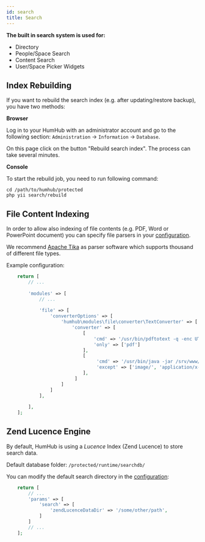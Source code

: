 ```yaml
---
id: search
title: Search
---
```


**The built in search system is used for:**
- Directory
- People/Space Search
- Content Search
- User/Space Picker Widgets


Index Rebuilding
----------------

If you want to rebuild the search index (e.g. after updating/restore backup), you have two methods:

**Browser**

Log in to your HumHub with an administrator account and go to the following section: `Administration` -> `Information` -> `Database`.

On this page click on the button "Rebuild search index". The process can take several minutes.   

**Console**

To start the rebuild job, you need to run following command:

```
cd /path/to/humhub/protected
php yii search/rebuild
```

File Content Indexing
---------------------

In order to allow also indexing of file contents (e.g. PDF, Word or PowerPoint document) you can specify file parsers in your [configuration](advanced-configuration.md).

We recommend [Apache Tika](https://tika.apache.org/) as parser software which supports thousand of different file types.

Example configuration:

```php
    return [
        // ...
        
        'modules' => [
            // ...
            
            'file' => [
                'converterOptions' => [
                    'humhub\modules\file\converter\TextConverter' => [
                        'converter' => [
                            [
                                'cmd' => '/usr/bin/pdftotext -q -enc UTF-8 {fileName} {outputFileName}',
                                'only' => ['pdf']
                            ],
                            [
                                 'cmd' => '/usr/bin/java -jar /srv/www/var/lib/tika-app-1.18.jar -maxFileSizeBytes=67108864 --text {fileName} 2>/dev/null',
                                 'except' => ['image/', 'application/x-tar', 'application/zip', ]
                            ],
                         ]
                    ]
                ]
            ],
            
        ],
    ];
```


Zend Lucence Engine
--------------------

By default, HumHub is using a *Lucence* Index (Zend Lucence) to store search data.

Default database folder: `/protected/runtime/searchdb/`

You can modify the default search directory in the [configuration](advanced-configuration.md):

```php
    return [
        // ...
        'params' => [
            'search' => [
                'zendLucenceDataDir' => '/some/other/path',
            ]
        ]
        // ...
    ];
```
